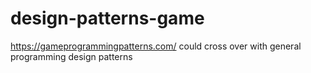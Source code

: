 design-patterns-game
====================

https://gameprogrammingpatterns.com/
could cross over with general programming design patterns
